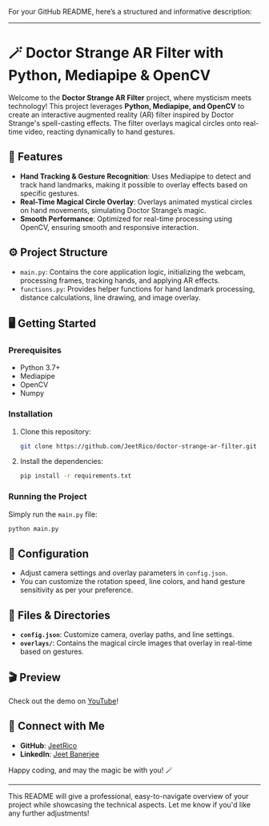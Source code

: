 For your GitHub README, here’s a structured and informative description:

---

# 🪄 Doctor Strange AR Filter with Python, Mediapipe & OpenCV

Welcome to the **Doctor Strange AR Filter** project, where mysticism meets technology! This project leverages **Python, Mediapipe, and OpenCV** to create an interactive augmented reality (AR) filter inspired by Doctor Strange's spell-casting effects. The filter overlays magical circles onto real-time video, reacting dynamically to hand gestures.

## 🌟 Features
- **Hand Tracking & Gesture Recognition**: Uses Mediapipe to detect and track hand landmarks, making it possible to overlay effects based on specific gestures.
- **Real-Time Magical Circle Overlay**: Overlays animated mystical circles on hand movements, simulating Doctor Strange’s magic.
- **Smooth Performance**: Optimized for real-time processing using OpenCV, ensuring smooth and responsive interaction.

## ⚙️ Project Structure
- `main.py`: Contains the core application logic, initializing the webcam, processing frames, tracking hands, and applying AR effects.
- `functions.py`: Provides helper functions for hand landmark processing, distance calculations, line drawing, and image overlay.

## 🖥️ Getting Started
### Prerequisites
- Python 3.7+
- Mediapipe
- OpenCV
- Numpy

### Installation
1. Clone this repository:
   ```bash
   git clone https://github.com/JeetRico/doctor-strange-ar-filter.git
   ```
2. Install the dependencies:
   ```bash
   pip install -r requirements.txt
   ```

### Running the Project
Simply run the `main.py` file:
```bash
python main.py
```

## 📝 Configuration
- Adjust camera settings and overlay parameters in `config.json`.
- You can customize the rotation speed, line colors, and hand gesture sensitivity as per your preference.

## 📂 Files & Directories
- **`config.json`**: Customize camera, overlay paths, and line settings.
- **`overlays/`**: Contains the magical circle images that overlay in real-time based on gestures.

## 🎬 Preview
Check out the demo on [YouTube](https://youtu.be/S_pyjBUPx_o?si=gBITxR8pH1fVpJ4C)!

## 📌 Connect with Me
- **GitHub**: [JeetRico](https://github.com/JeetRico)
- **LinkedIn**: [Jeet Banerjee](Your-LinkedIn-Profile-URL)

Happy coding, and may the magic be with you! 🪄

---

This README will give a professional, easy-to-navigate overview of your project while showcasing the technical aspects. Let me know if you'd like any further adjustments!
